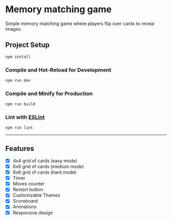 # Memory matching game
Simple memory matching game where players flip over cards to reveal images.

## Project Setup

```sh
npm install
```

### Compile and Hot-Reload for Development

```sh
npm run dev
```

### Compile and Minify for Production

```sh
npm run build
```

### Lint with [ESLint](https://eslint.org/)

```sh
npm run lint
```

---

## Features

- [x] 4x4 grid of cards (easy mode)
- [x] 6x6 grid of cards (medium mode)
- [x] 8x8 grid of cards (hard mode)
- [x] Timer
- [x] Moves counter
- [x] Restart button
- [x] Customizable Themes
- [x] Scoreboard
- [x] Animations
- [x] Responsive design
